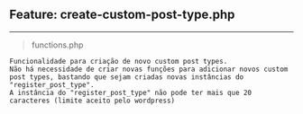 ## Feature: create-custom-post-type.php

---

> functions.php

    Funcionalidade para criação de novo custom post types.
    Não há necessidade de criar novas funções para adicionar novos custom post types, bastando que sejam criadas novas instâncias do "register_post_type".
    A instância do "register_post_type" não pode ter mais que 20 caracteres (limite aceito pelo wordpress)
